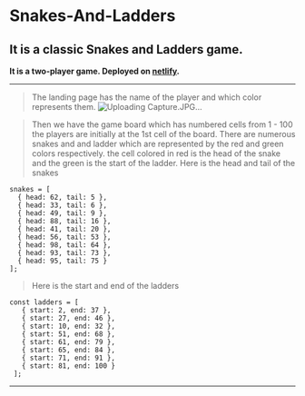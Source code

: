 # Snakes-And-Ladders

## It is a classic Snakes and Ladders game.

**It is a two-player game. Deployed on [netlify](https://inquisitive-genie-d10b81.netlify.app/).**

***

> The landing page has the name of the player and which color represents them.
  ![Uploading Capture.JPG…]()

 
> Then we have the game board which has numbered cells from 1 - 100 the players are initially at the 1st cell of the board.
> There are numerous snakes and and ladder which are represented by the red and green colors respectively. the cell colored in red is the head of the snake and the green is the start of the ladder.
> Here is the head and tail of the snakes
  ```
snakes = [
    { head: 62, tail: 5 },
    { head: 33, tail: 6 },
    { head: 49, tail: 9 },
    { head: 88, tail: 16 },
    { head: 41, tail: 20 },
    { head: 56, tail: 53 },
    { head: 98, tail: 64 },
    { head: 93, tail: 73 },
    { head: 95, tail: 75 }
  ];
  ```
> Here is the start and end of the ladders
 ```
 const ladders = [
    { start: 2, end: 37 },
    { start: 27, end: 46 },
    { start: 10, end: 32 },
    { start: 51, end: 68 },
    { start: 61, end: 79 },
    { start: 65, end: 84 },
    { start: 71, end: 91 },
    { start: 81, end: 100 }
  ];
 ```




***
